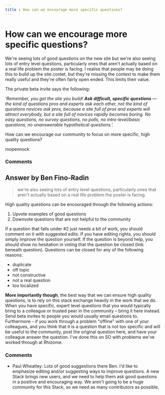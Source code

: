 ```yaml
---
title : How can we encourage more specific questions?
---
```

How can we encourage more specific questions?
=====================
We're seeing lots of good questions on the new site but we're also
seeing lots of entry level questions, particularly ones that aren't
actually based on a real life problem the poster is facing. I realise
that people may be doing this to build up the site contet, but they're
missing the context to make them really useful and they're often fairly
open ended. This limits their value.

The private beta invite says the following:

*'Remember, you get the site you build! **Ask difficult, specific
questions** — the kind of questions pros and experts ask each other, not
the kind of questions novices ask pros, because a site full of pros and
experts will attract everybody, but a site full of novices rapidly
becomes boring. No easy questions, no survey questions, no polls, no
intro-level/basic questions, no unanswerable hypothetical questions.'.*

How can we encourage our community to focus on more specific, high
quality questions?

mopennock

### Comments ###


Answer by Ben Fino-Radin
----------------
> we're also seeing lots of entry level questions, particularly ones
> that aren't actually based on a real life problem the poster is
> facing.

High quality questions can be encouraged through the following actions:

1.  Upvote examples of good questions
2.  Downvote questions that are not helpful to the community

If a question that falls under \#2 just needs a bit of work, you should
comment on it with suggested edits. If you have editing rights, you
should simply improve the question yourself. If the question is beyond
help, you should show no hesitation in voting that the question be
closed (link beneath question). Questions can be closed for any of the
following reasons:

-   duplicate
-   off topic
-   not constructive
-   not a real question
-   too localized

**More importantly though**, the best way that we can ensure high
quality questions, is to rely on this stack exchange heavily in the work
that we do. When you have specific, expert level questions that you
would typically bring to a colleague or trusted peer in the community –
bring it here instead. Send beta invites to people you would usually
email questions to. Furthermore – if you work through a problem
"offline" with one of your colleagues, and you think that it is a
question that is not too specific and will be useful to the community,
post the original question here, and have your colleague answer the
question. I've done this on SO with problems we've worked through at
Rhizome.

### Comments ###
* Paul Wheatley: Lots of good suggestions there Ben. I'd like to emphasize editing and/or
suggesting ways to improve questions. A new Stack brings new users, and
we need to help them ask good questions in a positive and encouraging
way. We aren't going to be a huge community for this Stack, so we need
as many contributors as possible,

